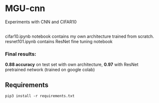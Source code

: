 # MGU-cnn

Experiments with CNN and CIFAR10
<br><br>

cifar10.ipynb notebook contains my own architecture trained from scratch.
<br>
resnet101.ipynb contains ResNet fine tuning notebook

### Final results: 
**0.88 accuracy** on test set with own architecture, **0.97** with ResNet pretrained network (trained on google colab)

## Requirements
```
pip3 install -r requirements.txt
```
